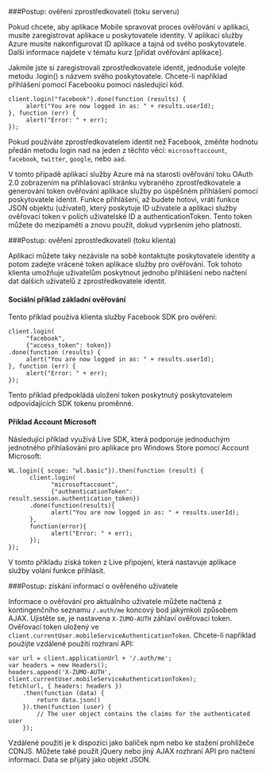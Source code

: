 ###<a name="server-auth"></a>Postup: ověření zprostředkovateli (toku serveru)

Pokud chcete, aby aplikace Mobile spravovat proces ověřování v aplikaci, musíte zaregistrovat aplikace u poskytovatele identity. V aplikaci služby Azure musíte nakonfigurovat ID aplikace a tajná od svého poskytovatele.
Další informace najdete v tématu kurz [přidat ověřování aplikace].

Jakmile jste si zaregistrovali zprostředkovatele identit, jednoduše volejte metodu .login() s názvem svého poskytovatele. Chcete-li například přihlášení pomocí Facebooku pomocí následující kód.

```
client.login("facebook").done(function (results) {
     alert("You are now logged in as: " + results.userId);
}, function (err) {
     alert("Error: " + err);
});
```

Pokud používáte zprostředkovatelem identit než Facebook, změňte hodnotu předán metodu login nad na jeden z těchto věcí: `microsoftaccount`, `facebook`, `twitter`, `google`, nebo `aad`.

V tomto případě aplikaci služby Azure má na starosti ověřování toku OAuth 2.0 zobrazením na přihlašovací stránku vybraného zprostředkovatele a generování token ověřování aplikace služby po úspěšném přihlášení pomocí poskytovatele identit. Funkce přihlášení, až budete hotovi, vrátí funkce JSON objektu (uživatel), který poskytuje ID uživatele a aplikaci služby ověřovací token v polích uživatelské ID a authenticationToken. Tento token můžete do mezipaměti a znovu použít, dokud vypršením jeho platnosti.

###<a name="client-auth"></a>Postup: ověření zprostředkovateli (toku klienta)

Aplikaci můžete taky nezávisle na sobě kontaktujte poskytovatele identity a potom zadejte vrácené token aplikace služby pro ověřování. Tok tohoto klienta umožňuje uživatelům poskytnout jednoho přihlášení nebo načtení dat dalších uživatelů z zprostředkovatele identit.

#### <a name="social-authentication-basic-example"></a>Sociální příklad základní ověřování

Tento příklad používá klienta služby Facebook SDK pro ověření:

```
client.login(
     "facebook",
     {"access_token": token})
.done(function (results) {
     alert("You are now logged in as: " + results.userId);
}, function (err) {
     alert("Error: " + err);
});
```
Tento příklad předpokládá uložení token poskytnutý poskytovatelem odpovídajících SDK tokenu proměnné.

#### <a name="microsoft-account-example"></a>Příklad Account Microsoft

Následující příklad využívá Live SDK, která podporuje jednoduchým jednotného přihlašování pro aplikace pro Windows Store pomocí Account Microsoft:

```
WL.login({ scope: "wl.basic"}).then(function (result) {
      client.login(
            "microsoftaccount",
            {"authenticationToken": result.session.authentication_token})
      .done(function(results){
            alert("You are now logged in as: " + results.userId);
      },
      function(error){
            alert("Error: " + err);
      });
});
```

V tomto příkladu získá token z Live připojení, která nastavuje aplikace služby volání funkce přihlásit.

###<a name="auth-getinfo"></a>Postup: získání informací o ověřeného uživatele

Informace o ověřování pro aktuálního uživatele můžete načtená z kontingenčního seznamu `/.auth/me` koncový bod jakýmkoli způsobem AJAX.  Ujistěte se, je nastavena `X-ZUMO-AUTH` záhlaví ověřovací token.  Ověřovací token uložený ve `client.currentUser.mobileServiceAuthenticationToken`.  Chcete-li například použijte vzdálené použití rozhraní API:

```
var url = client.applicationUrl + '/.auth/me';
var headers = new Headers();
headers.append('X-ZUMO-AUTH', client.currentUser.mobileServiceAuthenticationToken);
fetch(url, { headers: headers })
    .then(function (data) {
        return data.json()
    }).then(function (user) {
        // The user object contains the claims for the authenticated user
    });
```

Vzdálené použití je k dispozici jako balíček npm nebo ke stažení prohlížeče CDNJS. Můžete také použít jQuery nebo jiný AJAX rozhraní API pro načtení informací.  Data se přijatý jako objekt JSON.
